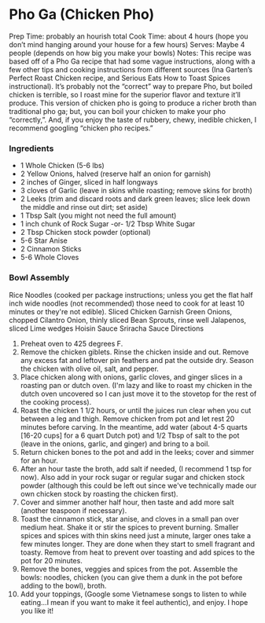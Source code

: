 # Pho Ga (Chicken Pho)

Prep Time: probably an hourish total
Cook Time: about 4 hours (hope you don’t mind hanging around your house for a few hours) Serves: Maybe 4 people (depends on how big you make your bowls)
Notes:​ This recipe was based off of a Pho Ga recipe that had some vague instructions, along with a few other tips and cooking instructions from different sources (Ina Garten’s Perfect Roast Chicken recipe, and Serious Eats How to Toast Spices instructional). It’s probably not the “correct” way to prepare Pho, but boiled chicken is terrible, so I roast mine for the superior flavor and texture it’ll produce. This version of chicken pho is going to produce a richer broth than traditional pho ga; but, you can boil your chicken to make your pho “correctly,”. And, if you enjoy the taste of rubbery, chewy, inedible chicken, I recommend googling “chicken pho recipes.”

### Ingredients

* 1 Whole Chicken (5-6 lbs)
* 2 Yellow Onions, halved (reserve half an onion for garnish)
* 2 inches of Ginger, sliced in half longways
* 3 cloves of Garlic (leave in skins while roasting; remove skins for broth)
* 2 Leeks (trim and discard roots and dark green leaves; slice leek down the middle and rinse out dirt; set aside)
* 1 Tbsp Salt (you might not need the full amount)
* 1 inch chunk of Rock Sugar -or- 1/2 Tbsp White Sugar
* 2 Tbsp Chicken stock powder (optional)
* 5-6 Star Anise
* 2 Cinnamon Sticks
* 5-6 Whole Cloves

### Bowl Assembly

Rice Noodles (cooked per package instructions; unless you get the flat half inch wide noodles (not recommended) those need to cook for at least 10 minutes or they're not edible).
Sliced Chicken
Garnish
Green Onions, chopped Cilantro
Onion, thinly sliced Bean Sprouts, rinse well Jalapenos, sliced
Lime wedges Hoisin Sauce Sriracha Sauce
Directions
1. Preheat oven to 425 degrees F.
2. Remove the chicken giblets. Rinse the chicken inside and out. Remove any excess fat and leftover pin feathers and pat the outside dry. Season the chicken with olive oil, salt, and pepper.
3. Place chicken along with onions, garlic cloves, and ginger slices in a roasting pan or dutch oven. (I'm lazy and like to roast my chicken in the dutch oven uncovered so I can just move it to the stovetop for the rest of the cooking process).
4. Roast the chicken 1 1/2 hours, or until the juices run clear when you cut between a leg and thigh. Remove chicken from pot and let rest 20 minutes before carving. In the meantime, add water (about 4-5 quarts [16-20 cups] for a 6 quart Dutch pot) and 1/2 Tbsp of salt to the pot (leave in the onions, garlic, and ginger) and bring to a boil.
5. Return chicken bones to the pot and add in the leeks; cover and simmer for an hour.
6. After an hour taste the broth, add salt if needed, (I recommend 1 tsp for now). Also add in your rock sugar or regular sugar and chicken stock powder (although this could be left out since we've technically made our own chicken stock by roasting the chicken first).
7. Cover and simmer another half hour, then taste and add more salt (another teaspoon if necessary).
8. Toast the cinnamon stick, star anise, and cloves in a small pan over medium heat. Shake it or stir the spices to prevent burning. Smaller spices and spices with thin skins need just a minute, larger ones take a few minutes longer. They are done when they start to smell fragrant and toasty. Remove from heat to prevent over toasting and add spices to the pot for 20 minutes.
9. Remove the bones, veggies and spices from the pot. Assemble the bowls: noodles, chicken (you can give them a dunk in the pot before adding to the bowl), broth.
10. Add your toppings, (Google some Vietnamese songs to listen to while eating...I mean if you want to make it feel authentic), and enjoy. I hope you like it!
